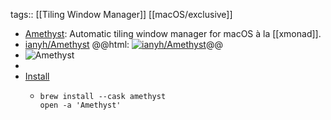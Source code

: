 tags:: [[Tiling Window Manager]] [[macOS/exclusive]]

- [Amethyst](https://ianyh.com/amethyst/): Automatic tiling window manager for macOS à la [[xmonad]].
- [ianyh/Amethyst](https://github.com/ianyh/Amethyst)
  @@html: <a href="https://github.com/ianyh/Amethyst/"><img src="https://github-readme-stats-astronomer.vercel.app/api/pin/?username=ianyh&repo=Amethyst&theme=tokyonight" alt="ianyh/Amethyst"/></a>@@
- ![Amethyst](https://ianyh.com/amethyst/images/windows.png)
-
- [Install](https://github.com/ianyh/Amethyst/#getting-amethyst)
	- ```shell
	  brew install --cask amethyst
	  open -a 'Amethyst'
	  ```
